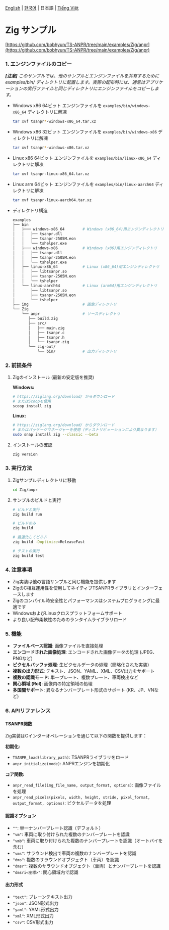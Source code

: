 [English](../../) | [한국어](../ko-KR/) | 日本語 | [Tiếng Việt](../vi-VN/)

# Zig サンプル

[https://github.com/bobhyun/TS-ANPR/tree/main/examples/Zig/anpr](https://github.com/bobhyun/TS-ANPR/tree/main/examples/Zig/anpr)

### 1. エンジンファイルのコピー

_**[注意]** このサンプルでは、他のサンプルとエンジンファイルを共有するために examples/bin/ ディレクトリに配置します。実際の配布時には、通常はアプリケーションの実行ファイルと同じディレクトリにエンジンファイルをコピーします。_

- Windows x86 64ビット
  エンジンファイルを `examples/bin/windows-x86_64` ディレクトリに解凍
  ```sh
  tar xvf tsanpr*-windows-x86_64.tar.xz
  ```
- Windows x86 32ビット
  エンジンファイルを `examples/bin/windows-x86` ディレクトリに解凍
  ```sh
  tar xvf tsanpr*-windows-x86.tar.xz
  ```
- Linux x86 64ビット
  エンジンファイルを `examples/bin/linux-x86_64` ディレクトリに解凍
  ```sh
  tar xvf tsanpr-linux-x86_64.tar.xz
  ```
- Linux arm 64ビット
  エンジンファイルを `examples/bin/linux-aarch64` ディレクトリに解凍
  ```sh
  tar xvf tsanpr-linux-aarch64.tar.xz
  ```
- ディレクトリ構造
  ```sh
  examples
  ├── bin
  │   ├─── windows-x86_64        # Windows (x86_64)用エンジンディレクトリ
  │   │   ├── tsanpr.dll
  │   │   ├── tsanpr-2505M.eon
  │   │   └── tshelper.exe
  │   ├─── windows-x86           # Windows (x86)用エンジンディレクトリ
  │   │   ├── tsanpr.dll
  │   │   ├── tsanpr-2505M.eon
  │   │   └── tshelper.exe
  │   ├── linux-x86_64           # Linux (x86_64)用エンジンディレクトリ
  │   │   ├── libtsanpr.so
  │   │   ├── tsanpr-2505M.eon
  │   │   └── tshelper
  │   └── linux-aarch64          # Linux (arm64)用エンジンディレクトリ
  │       ├── libtsanpr.so
  │       ├── tsanpr-2505M.eon
  │       └── tshelper
  ├── img                        # 画像ディレクトリ
  └── Zig
      └── anpr                   # ソースディレクトリ
         ├── build.zig
         ├── src/
         │   ├── main.zig
         │   ├── tsanpr.c
         │   ├── tsanpr.h
         │   └── tsanpr.zig
         └── zig-out/
             └── bin/            # 出力ディレクトリ
  ```

### 2. 前提条件

1. Zigのインストール (最新の安定版を推奨)

   **Windows:**

   ```sh
   # https://ziglang.org/download/ からダウンロード
   # またはScoopを使用
   scoop install zig
   ```

   **Linux:**

   ```sh
   # https://ziglang.org/download/ からダウンロード
   # またはパッケージマネージャーを使用（ディストリビューションにより異なります）
   sudo snap install zig --classic --beta
   ```

2. インストールの確認

   ```sh
   zig version
   ```

### 3. 実行方法

1. Zigサンプルディレクトリに移動

   ```sh
   cd Zig/anpr
   ```

2. サンプルのビルドと実行

   ```sh
   # ビルドと実行
   zig build run

   # ビルドのみ
   zig build

   # 最適化してビルド
   zig build -Doptimize=ReleaseFast

   # テストの実行
   zig build test
   ```

### 4. 注意事項

- Zig実装は他の言語サンプルと同じ機能を提供します
- ZigのC相互運用性を使用してネイティブTSANPRライブラリとインターフェースします
- Zigのコンパイル時安全性とパフォーマンスはシステムプログラミングに最適です
- WindowsおよびLinuxクロスプラットフォームサポート
- より良い配布柔軟性のためのランタイムライブラリロード

### 5. 機能

- **ファイルベース認識**: 画像ファイルを直接処理
- **エンコードされた画像処理**: エンコードされた画像データの処理 (JPEG、PNGなど)
- **ピクセルバッファ処理**: 生ピクセルデータの処理（簡略化された実装）
- **複数の出力形式**: テキスト、JSON、YAML、XML、CSV出力をサポート
- **複数の認識モード**: 単一プレート、複数プレート、車両検出など
- **関心領域 (RoI)**: 画像内の特定領域の処理
- **多国間サポート**: 異なるナンバープレート形式のサポート (KR、JP、VNなど)

### 6. APIリファレンス

#### TSANPR関数

Zig実装はCインターオペレーションを通じて以下の関数を提供します：

**初期化:**

- `TSANPR_load(library_path)`: TSANPRライブラリをロード
- `anpr_initialize(mode)`: ANPRエンジンを初期化

**コア関数:**

- `anpr_read_file(img_file_name, output_format, options)`: 画像ファイルを処理
- `anpr_read_pixels(pixels, width, height, stride, pixel_format, output_format, options)`: ピクセルデータを処理

#### 認識オプション

- `""`: 単一ナンバープレート認識（デフォルト）
- `"vm"`: 車両に取り付けられた複数のナンバープレートを認識
- `"vmb"`: 車両に取り付けられた複数のナンバープレートを認識（オートバイを含む）
- `"vms"`: サラウンド検出で車両の複数のナンバープレートを認識
- `"dms"`: 複数のサラウンドオブジェクト（車両）を認識
- `"dmsr"`: 複数のサラウンドオブジェクト（車両）とナンバープレートを認識
- `"dmsri<座標>"`: 関心領域内で認識

#### 出力形式

- `"text"`: プレーンテキスト出力
- `"json"`: JSON形式出力
- `"yaml"`: YAML形式出力
- `"xml"`: XML形式出力
- `"csv"`: CSV形式出力
